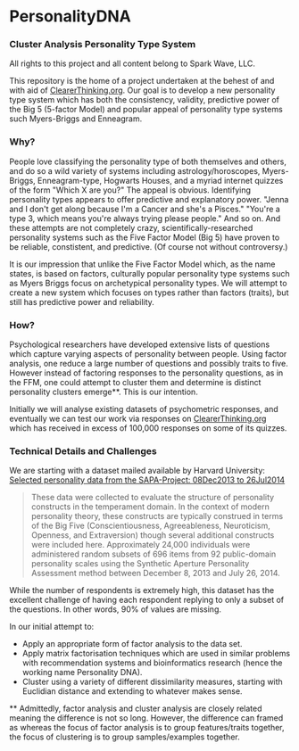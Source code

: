 # PersonalityDNA
### Cluster Analysis Personality Type System
All rights to this project and all content belong to Spark Wave, LLC.

This repository is the home of a project undertaken at the behest of and with aid of [ClearerThinking.org](http://www.clearerthinking.org/). Our goal is to develop a new personality type system which has both the consistency, validity, predictive power of the Big 5 (5-factor Model) and popular appeal of personality type systems such Myers-Briggs and Enneagram. 

### Why?
People love classifying the personality type of both themselves and others, and do so a wild variety of systems including astrology/horoscopes, Myers-Briggs, Enneagram-type, Hogwarts Houses, and a myriad internet quizzes of the form "Which X are you?" The appeal is obvious. Identifying personality types appears to offer predictive and explanatory power. "Jenna and I don't get along because I'm a Cancer and she's a Pisces." "You're a type 3, which means you're always trying please people." And so on. And these attempts are not completely crazy, scientifically-researched personality systems such as the Five Factor Model (Big 5) have proven to be reliable, constistent, and predictive. (Of course not without controversy.)

It is our impression that unlike the Five Factor Model which, as the name states, is based on factors, culturally popular personality type systems such as Myers Briggs focus on archetypical personality types. We will attempt to create a new system which focuses on types rather than factors (traits), but still has predictive power and reliability.

### How?
Psychological researchers have developed extensive lists of questions which capture varying aspects of personality between people. Using factor analysis, one reduce a large number of questions and possibly traits to five. However instead of factoring responses to the personality questions, as in the FFM, one could attempt to cluster them and determine is distinct personality clusters emerge\**. This is our intention.

Initially we will analyse existing datasets of psychometric responses, and eventually we can test our work via responses on [ClearerThinking.org](www.clearerthinking.org) which has received in excess of 100,000 responses on some of its quizzes.

### Technical Details and Challenges
We are starting with a dataset mailed available by Harvard University: [Selected personality data from the SAPA-Project: 08Dec2013 to 26Jul2014](https://dataverse.harvard.edu/dataset.xhtml?persistentId=doi:10.7910/DVN/SD7SVE)
>These data were collected to evaluate the structure of personality constructs in the temperament domain. In the context of modern personality theory, these constructs are typically construed in terms of the Big Five (Conscientiousness, Agreeableness, Neuroticism, Openness, and Extraversion) though several additional constructs were included here. Approximately 24,000 individuals were administered random subsets of 696 items from 92 public-domain personality scales using the Synthetic Aperture Personality Assessment method between December 8, 2013 and July 26, 2014. 

While the number of respondents is extremely high, this dataset has the excellent challenge of having each respondent replying to only a subset of the questions. In other words, 90% of values are missing. 

In our initial attempt to:
* Apply an appropriate form of factor analysis to the data set.
* Apply matrix factorisation techniques which are used in similar problems with recommendation systems and bioinformatics research (hence the working name Personality DNA).
* Cluster using a variety of different dissimilarity measures, starting with Euclidian distance and extending to whatever makes sense.

\** Admittedly, factor analysis and cluster analysis are closely related meaning the difference is not so long. However, the difference can framed as whereas the focus of factor analysis is to group features/traits together, the focus of clustering is to group samples/examples together.
